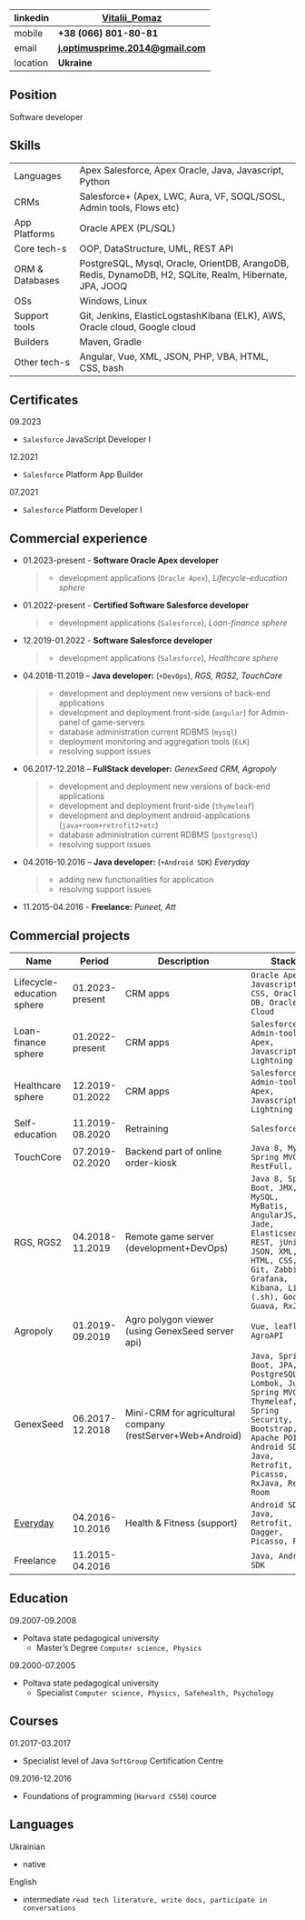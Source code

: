 
|linkedin|[Vitalii_Pomaz](https://www.linkedin.com/in/vitaliy-p-000936b7)|
|---|---|
|mobile|**+38 (066) 801-80-81**|
|email|**j.optimusprime.2014@gmail.com**|
|location|**Ukraine**|


## Position
Software developer

## Skills

|||
|---|---|
|Languages|Apex Salesforce, Apex Oracle, Java, Javascript, Python|
|CRMs|Salesforce+ (Apex, LWC, Aura, VF, SOQL/SOSL, Admin tools, Flows etc)|
|App Platforms|Oracle APEX (PL/SQL)|
|Core tech-s|OOP, DataStructure, UML, REST API|
|ORM & Databases|PostgreSQL, Mysql, Oracle, OrientDB, ArangoDB, Redis, DynamoDB, H2, SQLite, Realm, Hibernate, JPA, JOOQ|
|OSs|Windows, Linux|
|Support tools|Git, Jenkins, ElasticLogstashKibana (ELK), AWS, Oracle cloud, Google cloud|
|Builders|Maven, Gradle|
|Other tech-s| Angular, Vue, XML, JSON, PHP, VBA, HTML, CSS, bash|


## Certificates
09.2023
- `Salesforce` JavaScript Developer I

12.2021
- `Salesforce` Platform App Builder

07.2021
- `Salesforce` Platform Developer I


## Commercial experience
* 01.2023-present - **Software Oracle Apex developer**
  >- development applications (`Oracle Apex`), *Lifecycle-education sphere*
* 01.2022-present - **Certified Software Salesforce developer**
  >- development applications (`Salesforce`), *Loan-finance sphere*
* 12.2019-01.2022 - **Software Salesforce developer**
  >- development applications (`Salesforce`), *Healthcare sphere*
* 04.2018-11.2019 – **Java developer:** (`+DevOps`), *RGS, RGS2, TouchCore*
  >- development and deployment new versions of back-end applications
  >- development and deployment front-side (`angular`) for Admin-panel of game-servers
  >- database administration current RDBMS (`mysql`)
  >- deployment monitoring and aggregation tools (`ELK`)
  >- resolving support issues
* 06.2017-12.2018 – **FullStack developer:** *GenexSeed CRM, Agropoly*
  >- development and deployment new versions of back-end applications
  >- development and deployment front-side (`thymeleaf`)
  >- development and deployment android-applications (`java+room+retrofit2+etc`)
  >- database administration current RDBMS (`postgresql`)
  >- resolving support issues
* 04.2016-10.2016 – **Java developer:** (`+Android SDK`) *Everyday*
  >- adding new functionalities for application
  >- resolving support issues
* 11.2015-04.2016 - **Freelance:** *Puneet, Att*

## Commercial projects

|Name|Period|Description|Stack|
|---|---|---|---|
|Lifecycle-education sphere|01.2023-present|CRM apps|`Oracle Apex, Javascript, CSS, Oracle DB, Oracle Cloud`|
|Loan-finance sphere|01.2022-present|CRM apps|`Salesforce, Admin-tools, Apex, Javascript, Lightning`|
|Healthcare sphere|12.2019-01.2022|CRM apps|`Salesforce, Admin-tools, Apex, Javascript, Lightning`|
|Self-education|11.2019-08.2020|Retraining|`Salesforce+`|
|TouchCore|07.2019-02.2020|Backend part of online order-kiosk|`Java 8, MySql, Spring MVC, RestFull, JSON`|
|RGS, RGS2|04.2018-11.2019|Remote game server (development+DevOps)|`Java 8, Spring Boot, JMX, MySQL, MyBatis, AngularJS, Jade, Elasticsearch, REST, jUnit, JSON, XML, HTML, CSS, Git, Zabbix, Grafana, Kibana, Linux (.sh), Google Guava, RxJava`|
|Agropoly|01.2019-09.2019|Agro polygon viewer (using GenexSeed server api)|`Vue, leaflet, AgroAPI`|
|GenexSeed|06.2017-12.2018|Mini-CRM for agricultural company (restServer+Web+Android)|`Java, Spring Boot, JPA, PostgreSQL, Lombok, Junit, Spring MVC, Thymeleaf, Spring Security, Bootstrap, Apache POI, Android SDK, Java, Retrofit, Picasso, RxJava, Realm, Room`|
|[Everyday](https://play.google.com/store/apps/details?id=ua.mk.diet )|04.2016-10.2016|Health & Fitness (support)|`Android SDK, Java, Retrofit, Dagger, Picasso, Flury`|
|Freelance|11.2015-04.2016||`Java, Android SDK`|

## Education
09.2007-09.2008
- Poltava state pedagogical university
  - Master’s Degree `Computer science, Physics`

09.2000-07.2005
- Poltava state pedagogical university
  - Specialist `Computer science, Physics, Safehealth, Psychology`

## Courses
01.2017-03.2017
- Specialist level of Java `SoftGroup` Certification Centre

09.2016-12.2016
- Foundations of programming (`Harvard CS50`) cource

## Languages
Ukrainian
- native

English
- intermediate `read tech literature, write docs, participate in  conversations`

